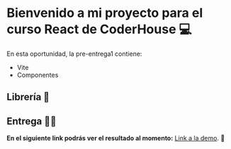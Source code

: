 # Bienvenido a mi proyecto para el curso React de CoderHouse 💻

En esta oportunidad, la pre-entrega1 contiene:
- Vite
- Componentes

## Librería 💫


## Entrega 👨‍💻

**En el siguiente link podrás ver el resultado al momento:** [Link a la demo](https://darzamendia.github.io/react-project//). 🚀